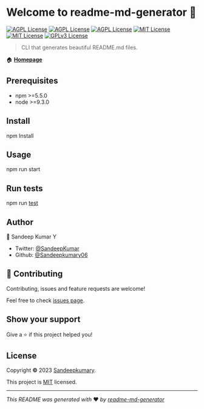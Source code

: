 
# Welcome to readme-md-generator 👋


[![AGPL License](https://img.shields.io/badge/version-0.5.0-blue.svg)](http://www.gnu.org/licenses/agpl-3.0)
[![AGPL License](https://img.shields.io/badge/npm->=5.5.0-blue.svg)](http://www.gnu.org/licenses/agpl-3.0)
[![AGPL License](https://img.shields.io/badge/node->=9.3.0-blue.svg)](http://www.gnu.org/licenses/agpl-3.0)
[![MIT License](https://img.shields.io/badge/documentation-yes-green.svg)](https://choosealicense.com/licenses/mit/)
[![MIT License](https://img.shields.io/badge/Maintained-yes-green.svg)](https://choosealicense.com/licenses/mit/)
[![GPLv3 License](https://img.shields.io/badge/License-MIT-yellow.svg)](https://opensource.org/licenses/)


> CLI that generates beautiful README.md files.

🏠 [**Homepage**](http://homepage.com)



## Prerequisites

* npm >=5.5.0
* node >=9.3.0

## Install

npm Install

## Usage

npm run start

## Run tests

npm run [test](http://test.com)

## Author

🧑‍ Sandeep Kumar Y

* Twitter: [@SandeepKumar](http://@sandeepkumar.com)
* Github: [@Sandeepkumary06](http://@sandeepkumary06.com)

## 🤝 Contributing

Contributing, issues and feature requests are welcome!

Feel free to check [issues page](http://issuespage.com).

## Show your support

Give a ⭐ if this project helped you!

## License

Copyright **©** 2023 [Sandeepkumary](http://Sandeepkumary.com). 

This project is [MIT](http://MIT.com) licensed.
___

*This README was generated with* ❤️ *by [readme-md-generator](http://readme-md-generator)*





